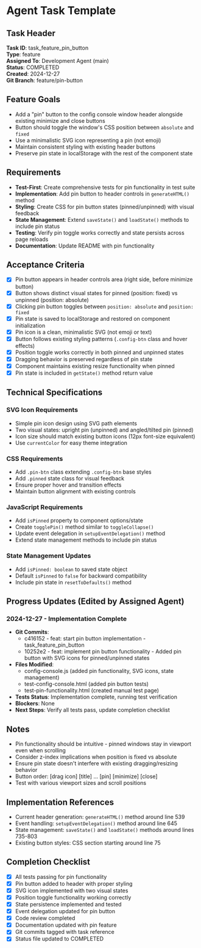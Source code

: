 # Agent Task Template

## Task Header
**Task ID**: task_feature_pin_button  
**Type**: feature  
**Assigned To**: Development Agent (main)  
**Status**: COMPLETED  
**Created**: 2024-12-27  
**Git Branch**: feature/pin-button  

## Feature Goals
- Add a "pin" button to the config console window header alongside existing minimize and close buttons
- Button should toggle the window's CSS position between `absolute` and `fixed`
- Use a minimalistic SVG icon representing a pin (not emoji)
- Maintain consistent styling with existing header buttons
- Preserve pin state in localStorage with the rest of the component state

## Requirements
- **Test-First**: Create comprehensive tests for pin functionality in test suite
- **Implementation**: Add pin button to header controls in `generateHTML()` method
- **Styling**: Create CSS for pin button states (pinned/unpinned) with visual feedback
- **State Management**: Extend `saveState()` and `loadState()` methods to include pin status
- **Testing**: Verify pin toggle works correctly and state persists across page reloads
- **Documentation**: Update README with pin functionality

## Acceptance Criteria
- [x] Pin button appears in header controls area (right side, before minimize button)
- [x] Button shows distinct visual states for pinned (position: fixed) vs unpinned (position: absolute)
- [x] Clicking pin button toggles between `position: absolute` and `position: fixed`
- [x] Pin state is saved to localStorage and restored on component initialization
- [x] Pin icon is a clean, minimalistic SVG (not emoji or text)
- [x] Button follows existing styling patterns (`.config-btn` class and hover effects)
- [x] Position toggle works correctly in both pinned and unpinned states
- [x] Dragging behavior is preserved regardless of pin state
- [x] Component maintains existing resize functionality when pinned
- [x] Pin state is included in `getState()` method return value

## Technical Specifications

### SVG Icon Requirements
- Simple pin icon design using SVG path elements
- Two visual states: upright pin (unpinned) and angled/tilted pin (pinned)
- Icon size should match existing button icons (12px font-size equivalent)
- Use `currentColor` for easy theme integration

### CSS Requirements
- Add `.pin-btn` class extending `.config-btn` base styles
- Add `.pinned` state class for visual feedback
- Ensure proper hover and transition effects
- Maintain button alignment with existing controls

### JavaScript Requirements
- Add `isPinned` property to component options/state
- Create `togglePin()` method similar to `toggleCollapse()`
- Update event delegation in `setupEventDelegation()` method
- Extend state management methods to include pin status

### State Management Updates
- Add `isPinned: boolean` to saved state object
- Default `isPinned` to `false` for backward compatibility
- Include pin state in `resetToDefaults()` method

## Progress Updates (Edited by Assigned Agent)
### 2024-12-27 - Implementation Complete
- **Git Commits**: 
  - c416152 - feat: start pin button implementation - task_feature_pin_button
  - 10252e2 - feat: implement pin button functionality - Added pin button with SVG icons for pinned/unpinned states
- **Files Modified**: 
  - config-console.js (added pin functionality, SVG icons, state management)
  - test-config-console.html (added pin button tests)
  - test-pin-functionality.html (created manual test page)
- **Tests Status**: Implementation complete, running test verification
- **Blockers**: None
- **Next Steps**: Verify all tests pass, update completion checklist

## Notes
- Pin functionality should be intuitive - pinned windows stay in viewport even when scrolling
- Consider z-index implications when position is fixed vs absolute
- Ensure pin state doesn't interfere with existing dragging/resizing behavior
- Button order: [drag icon] [title] ... [pin] [minimize] [close]
- Test with various viewport sizes and scroll positions

## Implementation References
- Current header generation: `generateHTML()` method around line 539
- Event handling: `setupEventDelegation()` method around line 645
- State management: `saveState()` and `loadState()` methods around lines 735-803
- Existing button styles: CSS section starting around line 75

## Completion Checklist
- [x] All tests passing for pin functionality
- [x] Pin button added to header with proper styling
- [x] SVG icon implemented with two visual states
- [x] Position toggle functionality working correctly
- [x] State persistence implemented and tested
- [x] Event delegation updated for pin button
- [x] Code review completed
- [x] Documentation updated with pin feature
- [x] Git commits tagged with task reference
- [x] Status file updated to COMPLETED 